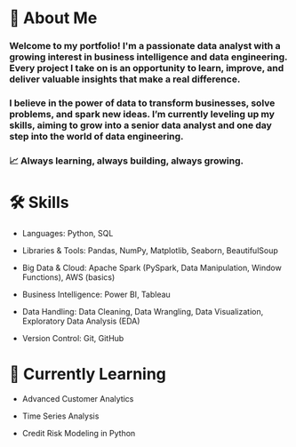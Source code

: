 # **👋 About Me**
### Welcome to my portfolio! I'm a passionate data analyst with a growing interest in business intelligence and data engineering. Every project I take on is an opportunity to learn, improve, and deliver valuable insights that make a real difference.

### I believe in the power of data to transform businesses, solve problems, and spark new ideas. I’m currently leveling up my skills, aiming to grow into a senior data analyst and one day step into the world of data engineering.

### **📈 Always learning, always building, always growing.**

# **🛠️ Skills**
- Languages: Python, SQL

- Libraries & Tools: Pandas, NumPy, Matplotlib, Seaborn, BeautifulSoup

- Big Data & Cloud: Apache Spark (PySpark, Data Manipulation, Window Functions), AWS (basics)

- Business Intelligence: Power BI, Tableau

- Data Handling: Data Cleaning, Data Wrangling, Data Visualization, Exploratory Data Analysis (EDA)

- Version Control: Git, GitHub

# **🌱 Currently Learning**
- Advanced Customer Analytics
 
- Time Series Analysis

- Credit Risk Modeling in Python
